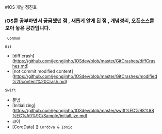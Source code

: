 #IOS 개발  정진호

### iOS를 공부하면서 궁금했던 점 , 새롭게 알게 된 점 , 개념정리, 오픈소스를 모아 놓은 공간입니다.


``` Common```




```Git```

 - [diff crash] (https://github.com/jeongjinho/IOSdev/blob/master/GitCrashes/diffCrashes.md)
 - [not commit modified content] (https://github.com/jeongjinho/IOSdev/blob/master/GitCrashes/modified%20content%20Crash.md)











```Swift```
 - 문법
  - [Initializing] (https://github.com/jeongjinho/IOSdev/blob/master/swift%EC%98%88%EC%A0%9C/Sample/initialLize.md)
 - 코어
  - [CoreData] ()
``` Cordova & Ionic ```
